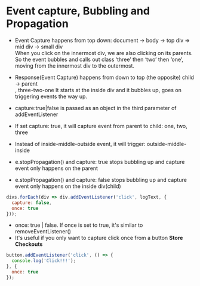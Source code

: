 <h1>Event capture, Bubbling and Propagation</h1>

* Event Capture happens from top down: document -> body -> top div => mid div -> small div<br />
When you click on the innermost div, we are also clicking on its parents. 
<br />So the event bubbles and calls out class ‘three’ then ‘two’ then ‘one’, moving from the innermost div to the outermost.
* Response(Event Capture) happens from down to top (the opposite) child -> parent<br />, three-two-one
It starts at the inside div and it bubbles up, goes on triggering events the way up.
* capture:true|false is passed as an object in the third parameter of addEventListener
* If set capture: true, it will capture event from parent to child: one, two, three
* Instead of inside-middle-outside event, it will trigger: outside-middle-inside

* e.stopPropagation() and capture: true stops bubbling up and capture event only happens on the parent
* e.stopPropagation() and capture: false stops bubbling up and capture event only happens on the inside div(child)

```javascript
divs.forEach(div => div.addEventListener('click', logText, {
  capture: false,
  once: true
}));
```

* once: true | false. If once is set to true, it's similar to removeEventListener()
* It's useful if you only want to capture click once from a button <b>Store Checkouts</b>


```javascript
button.addEventListener('click', () => {
  console.log('Click!!!');
}, {
  once: true
});
```
